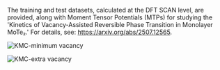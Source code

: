 The training and test datasets, calculated at the DFT SCAN level, are provided, along with Moment Tensor Potentials (MTPs) for studying the 'Kinetics of Vacancy-Assisted Reversible Phase Transition in Monolayer MoTe₂.' For details, see: https://arxiv.org/abs/2507.12565.

![KMC-minimum vacancy](https://github.com/user-attachments/assets/2859efcb-2a03-4c36-98bd-fbd8d9d39840)


![KMC-extra vacancy](https://github.com/user-attachments/assets/ad274b1b-7f43-4d61-a72b-d731f1ca5bd8)

